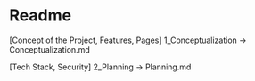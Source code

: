 # Readme

[Concept of the Project, Features, Pages] 1_Conceptualization -> Conceptualization.md

[Tech Stack, Security] 2_Planning -> Planning.md

